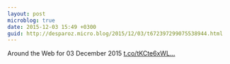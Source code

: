 ```yaml
---
layout: post
microblog: true
date: 2015-12-03 15:49 +0300
guid: http://desparoz.micro.blog/2015/12/03/t672397299075538944.html
---
```

Around the Web for 03 December 2015 [t.co/tKCte6xWL...](https://t.co/tKCte6xWLl)
